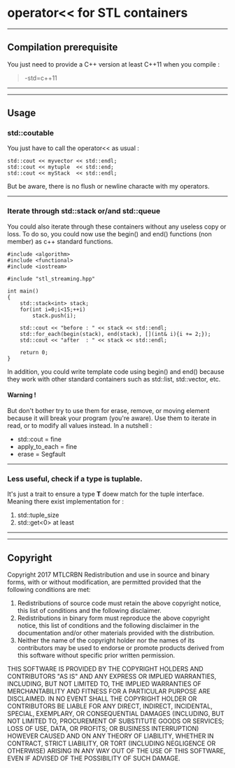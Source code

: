 # operator<< for STL containers
---

## Compilation prerequisite
You just need to provide a C++ version at least C++11 when you compile :
> -std=c++11

---
---

## Usage
### std::coutable
You just have to call the operator<< as usual :
```
std::cout << myvector << std::endl;
std::cout << mytuple  << std::end;
std::cout << myStack  << std::endl;
```
But be aware, there is no flush or newline characte with my operators.

---

### Iterate through std::stack or/and std::queue
You could also iterate through these containers without any useless copy or loss.
To do so, you could now use the begin() and end() functions (non member) as c++ standard
functions.
```
#include <algorithm>
#include <functional>
#include <iostream>

#include "stl_streaming.hpp"

int main()
{
	std::stack<int> stack;
	for(int i=0;i<15;++i)
		stack.push(i);
	
	std::cout << "before : " << stack << std::endl;
	std::for_each(begin(stack), end(stack), [](int& i){i += 2;});
	std::cout << "after  : " << stack << std::endl;

	return 0;
}
```
In addition, you could write template code using begin() and end() because they work with other
standard containers such as std::list, std::vector, etc.

#### Warning !
But don't bother try to use them for erase, remove, or moving element because it will break your program (you're aware).
Use them to iterate in read, or to modify all values instead.
In a nutshell :
  - std::cout = fine
  - apply_to_each = fine
  - erase = Segfault

---

### Less useful, check if a type is tuplable.
It's just a trait to ensure a type **T** doew match for the tuple interface.
Meaning there exist implementation for :
 1. std::tuple_size
 2. std::get<0> at least

---
---
## Copyright
Copyright 2017 MTLCRBN
Redistribution and use in source and binary forms, with or without modification,
are permitted provided that the following conditions are met:
  1. Redistributions of source code must retain the above copyright notice, this list of
     conditions and the following disclaimer.
  2. Redistributions in binary form must reproduce the above copyright notice, this list
     of conditions and the following disclaimer in the documentation and/or other materials
     provided with the distribution.
  3. Neither the name of the copyright holder nor the names of its contributors may be
     used to endorse or promote products derived from this software without specific prior
     written permission.

THIS SOFTWARE IS PROVIDED BY THE COPYRIGHT HOLDERS AND CONTRIBUTORS "AS IS" AND ANY EXPRESS OR
IMPLIED WARRANTIES, INCLUDING, BUT NOT LIMITED TO, THE IMPLIED WARRANTIES OF MERCHANTABILITY AND
FITNESS FOR A PARTICULAR PURPOSE ARE DISCLAIMED. IN NO EVENT SHALL THE COPYRIGHT HOLDER OR
CONTRIBUTORS BE LIABLE FOR ANY DIRECT, INDIRECT, INCIDENTAL, SPECIAL, EXEMPLARY, OR CONSEQUENTIAL
DAMAGES (INCLUDING, BUT NOT LIMITED TO, PROCUREMENT OF SUBSTITUTE GOODS OR SERVICES; LOSS OF USE,
DATA, OR PROFITS; OR BUSINESS INTERRUPTION) HOWEVER CAUSED AND ON ANY THEORY OF LIABILITY, WHETHER IN
CONTRACT, STRICT LIABILITY, OR TORT (INCLUDING NEGLIGENCE OR OTHERWISE) ARISING IN ANY WAY OUT OF THE
USE OF THIS SOFTWARE, EVEN IF ADVISED OF THE POSSIBILITY OF SUCH DAMAGE.

